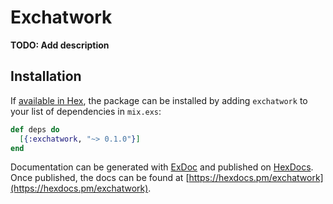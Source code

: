 # Exchatwork

**TODO: Add description**

## Installation

If [available in Hex](https://hex.pm/docs/publish), the package can be installed
by adding `exchatwork` to your list of dependencies in `mix.exs`:

```elixir
def deps do
  [{:exchatwork, "~> 0.1.0"}]
end
```

Documentation can be generated with [ExDoc](https://github.com/elixir-lang/ex_doc)
and published on [HexDocs](https://hexdocs.pm). Once published, the docs can
be found at [https://hexdocs.pm/exchatwork](https://hexdocs.pm/exchatwork).

